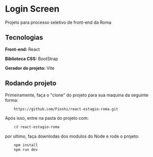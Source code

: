 
# Login Screen

Projeto para processo seletivo de front-end da Roma


## Tecnologias

**Front-end:** React

**Biblioteca CSS:** BootStrap

**Gerador do projeto:** Vite


## Rodando projeto

Primeiramente, faça o "clone" do projeto para sua maquina da seguinte forma:

```bash
    https://github.com/Fioshi/react-estagio-roma.git
```

Após isso, entre na pasta do projeto com:
```bash
    cd react-estagio-roma
```
por ultimo, faça downlodas dos modulos do Node e rode o projeto:

```bash
    npm install
    npm run dev
```
    